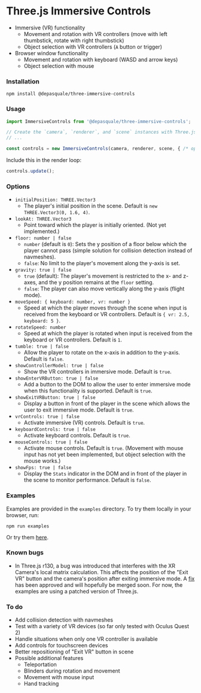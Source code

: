 # Three.js Immersive Controls

- Immersive (VR) functionality
  - Movement and rotation with VR controllers (move with left thumbstick, rotate with right thumbstick)
  - Object selection with VR controllers (`A` button or trigger)
- Browser window functionality
  - Movement and rotation with keyboard (WASD and arrow keys)
  - Object selection with mouse

### Installation

```
npm install @depasquale/three-immersive-controls
```

### Usage

```javascript
import ImmersiveControls from '@depasquale/three-immersive-controls';

// Create the `camera`, `renderer`, and `scene` instances with Three.js
// ...

const controls = new ImmersiveControls(camera, renderer, scene, { /* options */ });
```

Include this in the render loop:

```javascript
controls.update();
```

### Options

- `initialPosition: THREE.Vector3`
  - The player's initial position in the scene. Default is `new THREE.Vector3(0, 1.6, 4)`.
- `lookAt: THREE.Vector3`
  - Point toward which the player is initially oriented. (Not yet implemented.)
- `floor: number | false`
  - `number` (default is `0`): Sets the y position of a floor below which the player cannot pass (simple solution for collision detection instead of navmeshes).
  - `false`: No limit to the player's movement along the y-axis is set.
- `gravity: true | false`
  - `true` (default): The player's movement is restricted to the x- and z-axes, and the y position remains at the `floor` setting.
  - `false`: The player can also move vertically along the y-axis (flight mode).
- `moveSpeed: { keyboard: number, vr: number }`
  - Speed at which the player moves through the scene when input is received from the keyboard or VR controllers. Default is `{ vr: 2.5, keyboard: 5 }`.
- `rotateSpeed: number`
  - Speed at which the player is rotated when input is received from the keyboard or VR controllers. Default is `1`.
- `tumble: true | false`
  - Allow the player to rotate on the x-axis in addition to the y-axis. Default is `false`.
- `showControllerModel: true | false`
  - Show the VR controllers in immersive mode. Default is `true`.
- `showEnterVRButton: true | false`
  - Add a button to the DOM to allow the user to enter immersive mode when this functionality is supported. Default is `true`.
- `showExitVRButton: true | false`
  - Display a button in front of the player in the scene which allows the user to exit immersive mode. Default is `true`.
- `vrControls: true | false`
  - Activate immersive (VR) controls. Default is `true`.
- `keyboardControls: true | false`
  - Activate keyboard controls. Default is `true`.
- `mouseControls: true | false`
  - Activate mouse controls. Default is `true`. (Movement with mouse input has not yet been implemented, but object selection with the mouse works.)
- `showFps: true | false`
  - Display the `Stats` indicator in the DOM and in front of the player in the scene to monitor performance. Default is `false`.

### Examples

Examples are provided in the `examples` directory. To try them locally in your browser, run:

```
npm run examples
```

Or try them [here](https://unpkg.com/@depasquale/three-immersive-controls/examples/index.html).

### Known bugs

- In Three.js r130, a bug was introduced that interferes with the XR Camera's local matrix calculation. This affects the position of the "Exit VR" button and the camera's position after exiting immersive mode. A [fix](https://github.com/mrdoob/three.js/pull/22362) has been approved and will hopefully be merged soon. For now, the examples are using a patched version of Three.js.

### To do

- Add collision detection with navmeshes
- Test with a variety of VR devices (so far only tested with Oculus Quest 2)
- Handle situations when only one VR controller is available
- Add controls for touchscreen devices
- Better repositioning of "Exit VR" button in scene
- Possible additional features
  - Teleportation
  - Blinders during rotation and movement
  - Movement with mouse input
  - Hand tracking
